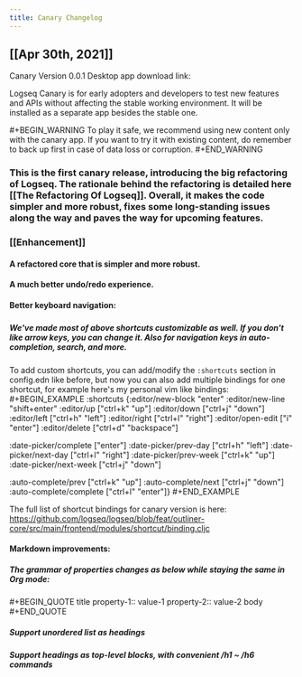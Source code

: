 ```yaml
---
title: Canary Changelog
---
```


## [[Apr 30th, 2021]]
Canary Version 0.0.1
Desktop app download link:

Logseq Canary is for early adopters and developers to test new features and APIs without affecting the stable working environment. It will be installed as a separate app besides the stable one.

#+BEGIN_WARNING
To play it safe, we recommend using new content only with the canary app. If you want to try it with existing content, do remember to back up first in case of data loss or corruption.
#+END_WARNING
### This is the first canary release, introducing the big refactoring of Logseq. The rationale behind the refactoring is detailed here [[The Refactoring Of Logseq]]. Overall, it makes the code simpler and more robust, fixes some long-standing issues along the way and paves the way for upcoming features.
### [[Enhancement]]
#### A refactored core that is simpler and more robust.
#### A much better undo/redo experience.
#### Better keyboard navigation:
##### [](https://user-images.githubusercontent.com/45989292/116767907-a44f2080-aa65-11eb-9cc3-e2ed34e4b6aa.gif)
##### We've made most of above shortcuts customizable as well. If you don't like arrow keys, you can change it. Also for navigation keys in auto-completion, search, and more.

To add custom shortcuts, you can add/modify the `:shortcuts` section in config.edn like before, but now you can also add multiple bindings for one shortcut, for example here's my personal vim like bindings:
#+BEGIN_EXAMPLE
:shortcuts
 {:editor/new-block "enter"
   :editor/new-line "shift+enter"
   :editor/up ["ctrl+k" "up"]
   :editor/down ["ctrl+j" "down"]
   :editor/left ["ctrl+h" "left"]
   :editor/right ["ctrl+l" "right"]
   :editor/open-edit ["i" "enter"]
   :editor/delete ["ctrl+d" "backspace"]

   :date-picker/complete ["enter"]
   :date-picker/prev-day ["ctrl+h" "left"]
   :date-picker/next-day ["ctrl+l" "right"]
   :date-picker/prev-week ["ctrl+k" "up"]
   :date-picker/next-week ["ctrl+j" "down"]

   :auto-complete/prev ["ctrl+k" "up"]
   :auto-complete/next ["ctrl+j" "down"]
   :auto-complete/complete ["ctrl+l" "enter"]}
#+END_EXAMPLE

The full list of shortcut bindings for canary version is here:
https://github.com/logseq/logseq/blob/feat/outliner-core/src/main/frontend/modules/shortcut/binding.cljc
#### Markdown improvements:
##### The grammar of properties changes as below while staying the same in Org mode:
#+BEGIN_QUOTE
title
property-1:: value-1
property-2:: value-2
body
#+END_QUOTE
##### Support unordered list as headings
##### Support headings as top-level blocks, with convenient /h1 ~ /h6 commands
